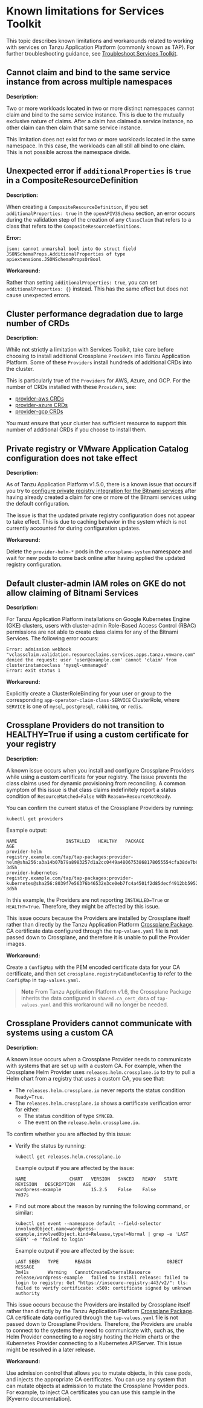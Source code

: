 # Known limitations for Services Toolkit

This topic describes known limitations and workarounds related to working with services on
Tanzu Application Platform (commonly known as TAP). For further troubleshooting guidance, see
[Troubleshoot Services Toolkit](../how-to-guides/troubleshooting.hbs.md).

## <a id="multi-workloads"></a> Cannot claim and bind to the same service instance from across multiple namespaces

**Description:**

Two or more workloads located in two or more distinct namespaces cannot claim and bind to the same
service instance.
This is due to the mutually exclusive nature of claims. After a claim has claimed a service instance,
no other claim can then claim that same service instance.

This limitation does not exist for two or more workloads located in the same namespace.
In this case, the workloads can all still all bind to one claim.
This is not possible across the namespace divide.

## <a id="compositeresourcedef"></a> Unexpected error if `additionalProperties` is `true` in a CompositeResourceDefinition

**Description:**

When creating a `CompositeResourceDefinition`, if you set `additionalProperties: true` in the
`openAPIV3Schema` section, an error occurs during the validation step of the creation of any
`ClassClaim` that refers to a class that refers to the `CompositeResourceDefinitions`.

**Error:**

```console
json: cannot unmarshal bool into Go struct field JSONSchemaProps.AdditionalProperties of type apiextensions.JSONSchemaPropsOrBool
```

**Workaround:**

Rather than setting `additionalProperties: true`, you can set `additionalProperties: {}` instead.
This has the same effect but does not cause unexpected errors.

## <a id="too-many-crds"></a> Cluster performance degradation due to large number of CRDs

**Description:**

While not strictly a limitation with Services Toolkit, take care before choosing to
install additional Crossplane `Providers` into Tanzu Application Platform.
Some of these `Providers` install hundreds of additional CRDs into the cluster.

This is particularly true of the `Providers` for AWS, Azure, and GCP.
For the number of CRDs installed with these `Providers`, see:

- [provider-aws CRDs](https://marketplace.upbound.io/providers/upbound/provider-aws/latest/managed-resources)
- [provider-azure CRDs](https://marketplace.upbound.io/providers/upbound/provider-azure/latest/managed-resources)
- [provider-gcp CRDs](https://marketplace.upbound.io/providers/upbound/provider-gcp/latest/managed-resources)

You must ensure that your cluster has sufficient resource to support this number of additional CRDs
if you choose to install them.

## <a id="private-reg"></a> Private registry or VMware Application Catalog configuration does not take effect

**Description:**

As of Tanzu Application Platform v1.5.0, there is a known issue that occurs if you try to
[configure private registry integration for the Bitnami services](../../bitnami-services/how-to-guides/configure-private-reg-integration.hbs.md)
after having already created a claim for one or more of the Bitnami services using the default configuration.

The issue is that the updated private registry configuration does not appear to take effect.
This is due to caching behavior in the system which is not currently accounted for during configuration
updates.

**Workaround:**

Delete the `provider-helm-*` pods in the `crossplane-system` namespace and wait for new pods to come
back online after having applied the updated registry configuration.

## <a id="default-cluster-admin"></a>Default cluster-admin IAM roles on GKE do not allow claiming of Bitnami Services

**Description:**

For Tanzu Application Platform installations on Google Kubernetes Engine (GKE) clusters,
users with cluster-admin Role-Based Access Control (RBAC) permissions are not able to
create class claims for any of the Bitnami Services. The following error occurs:

```console
Error: admission webhook "vclassclaim.validation.resourceclaims.services.apps.tanzu.vmware.com" denied the request: user 'user@example.com' cannot 'claim' from clusterinstanceclass 'mysql-unmanaged'
Error: exit status 1
```

**Workaround:**

Explicitly create a ClusterRoleBinding for your user or group to the corresponding
`app-operator-claim-class-SERVICE` ClusterRole, where `SERVICE` is one of `mysql`, `postgresql`,
`rabbitmq`, or `redis`.

## <a id="cp-custom-cert"></a>Crossplane Providers do not transition to HEALTHY=True if using a custom certificate for your registry

**Description:**

A known issue occurs when you install and configure Crossplane Providers while using a custom certificate
for your registry.
The issue prevents the class claims used for dynamic provisioning from reconciling.
A common symptom of this issue is that class claims indefinitely report a status condition of
`ResourceMatched=False` with `Reason=ResourceNotReady`.

You can confirm the current status of the Crossplane Providers by running:

```console
kubectl get providers
```

Example output:

```console
NAME                  INSTALLED   HEALTHY   PACKAGE                                                                                                                             AGE
provider-helm                               registry.example.com/tap/tap-packages:provider-helm@sha256:a3a14b07b79a8983257d1a2cc0449a4806753868178055554cfa38de7b649467         3d5h
provider-kubernetes                         registry.example.com/tap/tap-packages:provider-kubernetes@sha256:8039f7e56376b46532e3ce0eb7fc4a4501f2d85decf4912bb5952083abb41b7b   3d5h
```

In this example, the Providers are not reporting `INSTALLED=True` or `HEALTHY=True`.
Therefore, they might be affected by this issue.

This issue occurs because the Providers are installed by Crossplane itself rather than directly by the
Tanzu Application Platform [Crossplane Package](../../crossplane/about.hbs.md).
CA certificate data configured through the `tap-values.yaml` file is not passed down to Crossplane,
and therefore it is unable to pull the Provider images.

**Workaround:**

Create a `ConfigMap` with the PEM encoded certificate data for your CA certificate, and then set
`crossplane.registryCaBundleConfig` to refer to the `ConfigMap` in `tap-values.yaml`.

> **Note** From Tanzu Application Platform v1.6, the Crossplane Package inherits the data configured
> in `shared.ca_cert_data` of `tap-values.yaml` and this workaround will no longer be needed.

## <a id="cp-custom-cert-inject"></a>Crossplane Providers cannot communicate with systems using a custom CA

**Description:**

A known issue occurs when a Crossplane Provider needs to communicate with systems that are set up
with a custom CA.
For example, when the Crossplane Helm Provider uses `releases.helm.crossplane.io` to try to pull a
Helm chart from a registry that uses a custom CA, you see that:

- The `releases.helm.crossplane.io` never reports the status condition `Ready=True`.
- The `releases.helm.crossplane.io` shows a certificate verification error for either:
  - The status condition of type `SYNCED`.
  - The event on the `release.helm.crossplane.io`.

To confirm whether you are affected by this issue:

- Verify the status by running:

    ```console
    kubectl get releases.helm.crossplane.io
    ```

    Example output if you are affected by the issue:

    ```console
    NAME                CHART   VERSION   SYNCED   READY   STATE   REVISION   DESCRIPTION   AGE
    wordpress-example           15.2.5    False    False                                    7m37s
    ```

- Find out more about the reason by running the following command, or similar:

    ```console
    kubectl get event --namespace default --field-selector involvedObject.name=wordpress-example,involvedObject.kind=Release,type!=Normal | grep -e 'LAST SEEN' -e 'failed to login'
    ```

    Example output if you are affected by the issue:

    ```console
    LAST SEEN   TYPE      REASON                            OBJECT                      MESSAGE
    3m41s       Warning   CannotCreateExternalResource      release/wordpress-example   failed to install release: failed to login to registry: Get "https://insecure-registry:443/v2/": tls: failed to verify certificate: x509: certificate signed by unknown authority
    ```

This issue occurs because the Providers are installed by Crossplane itself rather than directly by the
Tanzu Application Platform [Crossplane Package](../../crossplane/about.hbs.md).
CA certificate data configured through the `tap-values.yaml` file is not passed down to Crossplane
Providers. Therefore, the Providers are unable to connect to the systems they need to communicate with,
such as, the Helm Provider connecting to a registry hosting the Helm charts or the Kubernetes Provider
connecting to a Kubernetes APIServer. This issue might be resolved in a later release.

**Workaround:**

Use admission control that allows you to mutate objects, in this case pods, and injects the appropriate
CA certificates.
You can use any system that can mutate objects at admission to mutate the Crossplane Provider pods.
For example, to inject CA certificates you can use this sample in the [Kyverno documentation].

[CaInjectExample]: https://kyverno.io/policies/other/add-certificates-volume/add-certificates-volume/
